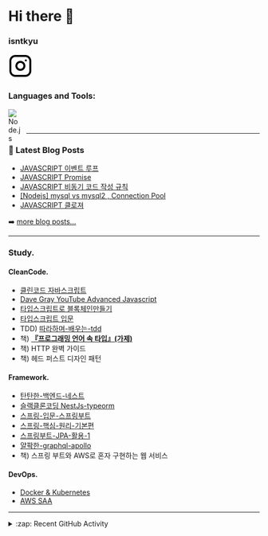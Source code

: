 # Hi there 👋
### isntkyu 
[![website](./img/instagram-light.svg)](https://www.instagram.com/isn.t_kyu/)

### Languages and Tools: 
 [<img align="left" alt="Node.js" width="26px" src="https://cdn.jsdelivr.net/gh/devicons/devicon/icons/nodejs/nodejs-original.svg" style="padding-right:10px;" />][webdevplaylist]
<!--
[<img align="left" alt="Visual Studio Code" width="26px" src="https://cdn.jsdelivr.net/gh/devicons/devicon/icons/vscode/vscode-original.svg" style="padding-right:10px;" />][webdevplaylist]
[<img align="left" alt="HTML5" width="26px" src="https://cdn.jsdelivr.net/gh/devicons/devicon/icons/html5/html5-original.svg" style="padding-right:10px;" />][webdevplaylist]
[<img align="left" alt="JavaScript" width="26px" src="https://cdn.jsdelivr.net/gh/devicons/devicon/icons/javascript/javascript-original.svg" style="padding-right:10px;" />][jsplaylist]
[<img align="left" alt="MySQL" width="26px" src="https://cdn.jsdelivr.net/gh/devicons/devicon/icons/mysql/mysql-original.svg" style="padding-right:10px;" />][webdevplaylist]
[<img align="left" alt="Git" width="26px" src="https://cdn.jsdelivr.net/gh/devicons/devicon/icons/git/git-original.svg" style="padding-right:10px;" />][webdevplaylist]
[<img align="left" alt="GitHub" width="26px" src="https://user-images.githubusercontent.com/3369400/139447912-e0f43f33-6d9f-45f8-be46-2df5bbc91289.png" style="padding-right:10px;" />](https://www.youtube.com/playlist?list=PLkwxH9e_vrAJ0WbEsFA9W3I1W-g_BTsbt#gh-dark-mode-only)
[<img align="left" alt="GitHub" width="26px" src="https://user-images.githubusercontent.com/3369400/139448065-39a229ba-4b06-434b-bc67-616e2ed80c8f.png" style="padding-right:10px;" />](https://www.youtube.com/playlist?list=PLkwxH9e_vrAJ0WbEsFA9W3I1W-g_BTsbt#gh-light-mode-only)
[<img align="left" alt="Terminal" width="26px" src="./img/terminal-light.svg" />](https://www.youtube.com/playlist?list=PLkwxH9e_vrAJ0WbEsFA9W3I1W-g_BTsbt#gh-light-mode-only)
 -->
<br />
<br />

---

### 📕 Latest Blog Posts

<!-- BLOG-POST-LIST:START -->
- [JAVASCRIPT 이벤트 루프](https://velog.io/@isntkyu/JAVASCRIPT-%EC%9D%B4%EB%B2%A4%ED%8A%B8-%EB%A3%A8%ED%94%84)
- [JAVASCRIPT Promise](https://velog.io/@isntkyu/JAVASCRIPT-Promise)
- [JAVASCRIPT 비동기 코드 작성 규칙](https://velog.io/@isntkyu/JAVASCRIPT-%EB%B9%84%EB%8F%99%EA%B8%B0-%EC%BD%94%EB%93%9C-%EC%9E%91%EC%84%B1-%EA%B7%9C%EC%B9%99)
- [[Nodejs] mysql vs mysql2 , Connection Pool](https://velog.io/@isntkyu/Nodejs-mysql-vs-mysql2-Connection-Pool)
- [JAVASCRIPT  클로져](https://velog.io/@isntkyu/JAVASCRIPT-%ED%81%B4%EB%A1%9C%EC%A0%B8)
<!-- BLOG-POST-LIST:END -->

➡️ [more blog posts...](https://velog.io/@isntkyu)

---

### Study.

#### CleanCode.

- [클린코드 자바스크립트](https://www.udemy.com/share/105zfE3@ksI6nVUsto7E9l8zzSofqpE0vrb4RXPEk_1K5qdambY0DWKMvLBOALnYoPdo4LwN3w==/)
- [Dave Gray YouTube Advanced Javascript](https://www.youtube.com/playlist?list=PL0Zuz27SZ-6N3bG4YZhkrCL3ZmDcLTuGd)
- [타입스크립트로 블록체인만들기](https://nomadcoders.co/typescript-for-beginners)
- [타입스크립트 입문](https://www.udemy.com/share/106xlY3@-3rq1UAtTxy71-ZADPpmUQ9CRRELWKIWWTPFl11eeqnL6Qa0Z3w8ddXQsv7EOw7dGA==/)
- TDD) [따라하며-배우는-tdd](https://www.inflearn.com/course/%EB%94%B0%EB%9D%BC%ED%95%98%EB%A9%B0-%EB%B0%B0%EC%9A%B0%EB%8A%94-tdd/dashboard)
- 책)  [****『프로그래밍 언어 속 타입』(가제)****](https://blog.hjaem.info/2)
- 책) HTTP 완벽 가이드
- 책) 헤드 퍼스트 디자인 패턴

#### Framework.

- [탄탄한-백엔드-네스트](https://www.inflearn.com/course/%ED%83%84%ED%83%84%ED%95%9C-%EB%B0%B1%EC%97%94%EB%93%9C-%EB%84%A4%EC%8A%A4%ED%8A%B8/dashboard)
- [슬랙클론코딩 NestJs-typeorm](https://www.inflearn.com/course/%EC%8A%AC%EB%9E%99%ED%81%B4%EB%A1%A0%EC%BD%94%EB%94%A9-%EB%B0%B1%EC%97%94%EB%93%9C/dashboard)
- [스프링-입문-스프링부트](https://www.inflearn.com/course/%EC%8A%A4%ED%94%84%EB%A7%81-%EC%9E%85%EB%AC%B8-%EC%8A%A4%ED%94%84%EB%A7%81%EB%B6%80%ED%8A%B8/dashboard)
- [스프링-핵심-원리-기본편](https://www.inflearn.com/course/%EC%8A%A4%ED%94%84%EB%A7%81-%ED%95%B5%EC%8B%AC-%EC%9B%90%EB%A6%AC-%EA%B8%B0%EB%B3%B8%ED%8E%B8)
- [스프링부트-JPA-활용-1](https://www.inflearn.com/course/%EC%8A%A4%ED%94%84%EB%A7%81%EB%B6%80%ED%8A%B8-JPA-%ED%99%9C%EC%9A%A9-1)
- [얄팍한-graphql-apollo](https://www.inflearn.com/course/%EC%96%84%ED%8C%8D%ED%95%9C-graphql-apollo/dashboard)
- 책) 스프링 부트와 AWS로 혼자 구현하는 웹 서비스

#### DevOps.

- [Docker & Kubernetes](https://www.udemy.com/share/106b8i3@UifJCSLlNvTviEACe4ftWP5vJwG4tbsAI0dkl9S1bcnVikKtCyRY7X89XYcZ-CTlAw==/)
- [AWS SAA](https://www.udemy.com/share/105PNY3@6bZJ08ZBAmCyXBcz5Ism3Vnj7iou53Pq3oDyeuSg4nBbe_QQ9h5EKi3oT_MYzztbGw==/)

---

<details>
  <summary>:zap: Recent GitHub Activity</summary>
  
<!--START_SECTION:activity-->
<!-- 1. ❌ Closed PR [#5](https://github.com/codeSTACKr/nft-landing-page/pull/5) in [codeSTACKr/nft-landing-page](https://github.com/codeSTACKr/nft-landing-page)
2. 💪 Opened PR [#1580](https://github.com/anuraghazra/github-readme-stats/pull/1580) in [anuraghazra/github-readme-stats](https://github.com/anuraghazra/github-readme-stats)
3. 🗣 Commented on [#1572](https://github.com/anuraghazra/github-readme-stats/issues/1572) in [anuraghazra/github-readme-stats](https://github.com/anuraghazra/github-readme-stats)
4. 🎉 Merged PR [#1](https://github.com/mongodb-developer/mongodb-ecommerce/pull/1) in [mongodb-developer/mongodb-ecommerce](https://github.com/mongodb-developer/mongodb-ecommerce)
5. 💪 Opened PR [#1](https://github.com/mongodb-developer/mongodb-ecommerce/pull/1) in [mongodb-developer/mongodb-ecommerce](https://github.com/mongodb-developer/mongodb-ecommerce) -->
<!--END_SECTION:activity-->

</details>
<!-- 
<details>
  <summary>:zap: GitHub Stats</summary>

  <img align="left" alt="codeSTACKr's GitHub Stats" src="https://github-readme-stats.vercel.app/api?username=isntkyu&show_icons=true&hide_border=false&title_color=ff652f&icon_color=FFE400&bg_color=09131B&text_color=ffffff&border_color=0c1a25" /> -->

</details>

[website]: https://codeSTACKr.com
[course]: http://vsCodeHero.com
[twitter]: https://twitter.com/codeSTACKr
[youtube]: https://youtube.com/codeSTACKr
[instagram]: https://instagram.com/codeSTACKr
[linkedin]: https://linkedin.com/in/codeSTACKr
[webdevplaylist]: https://www.youtube.com/playlist?list=PLkwxH9e_vrAJ0WbEsFA9W3I1W-g_BTsbt
[jsplaylist]: https://www.youtube.com/playlist?list=PLkwxH9e_vrALRJKu7wfXby3MKeflhTu6B
[cssplaylist]: https://www.youtube.com/playlist?list=PLkwxH9e_vrALSdvZuEh6gqQdmDoDIoqz4
[reactplaylist]: https://www.youtube.com/playlist?list=PLkwxH9e_vrAK4TdffpxKY3QGyHCpxFcQ0
